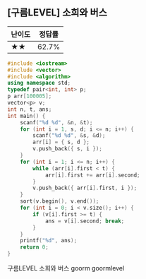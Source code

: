 ## [구름LEVEL] 소희와 버스

| 난이도 | 정답률 |
| ------ | ------ |
| ★★     | 62.7%  |





```c++
#include <iostream>
#include <vector>
#include <algorithm>
using namespace std;
typedef pair<int, int> p;
p arr[100005];
vector<p> v;
int n, t, ans;
int main() {
	scanf("%d %d", &n, &t);
	for (int i = 1, s, d; i <= n; i++) {
		scanf("%d %d", &s, &d);
		arr[i] = { s, d };
		v.push_back({ s, i });
	}
	for (int i = 1; i <= n; i++) {
		while (arr[i].first < t) {
			arr[i].first += arr[i].second;
		}
		v.push_back({ arr[i].first, i });
	}
	sort(v.begin(), v.end());
	for (int i = 0; i < v.size(); i++) {
		if (v[i].first >= t) {
			ans = v[i].second; break;
		}
	}
	printf("%d", ans);
	return 0;
}
```





구름LEVEL 소희와 버스 goorm goormlevel

